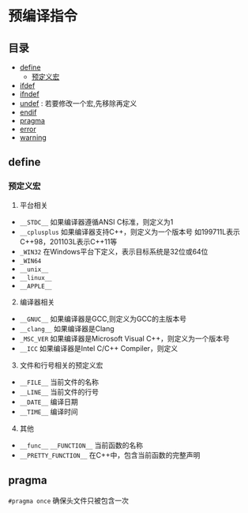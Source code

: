 # 预编译指令

## 目录
- [define](#define)
  - [预定义宏](#预定义宏)
- [ifdef](#ifdef)
- [ifndef](#ifndef)
- [undef](#undef) : 若要修改一个宏,先移除再定义
- [endif](#endif)
- [pragma](#pragma)
- [error](#error)
- [warning](#warning)

## define
### 预定义宏
1. 平台相关
  + `__STDC__` 如果编译器遵循ANSI C标准，则定义为1
  + `__cplusplus` 如果编译器支持C++，则定义为一个版本号 如199711L表示C++98，201103L表示C++11等
  + `_WIN32` 在Windows平台下定义，表示目标系统是32位或64位
  + `_WIN64`
  + `__unix__`
  + `__linux__`
  + `__APPLE__`

2. 编译器相关
  + `__GNUC__` 如果编译器是GCC,则定义为GCC的主版本号
  + `__clang__` 如果编译器是Clang
  + `_MSC_VER` 如果编译器是Microsoft Visual C++，则定义为一个版本号
  + `__ICC` 如果编译器是Intel C/C++ Compiler，则定义

3. 文件和行号相关的预定义宏
  + `__FILE__` 当前文件的名称
  + `__LINE__` 当前文件的行号
  + `__DATE__` 编译日期
  + `__TIME__` 编译时间

4. 其他
  + `__func__` `__FUNCTION__` 当前函数的名称
  + `__PRETTY_FUNCTION__` 在C++中，包含当前函数的完整声明

## pragma

`#pragma once`  确保头文件只被包含一次
